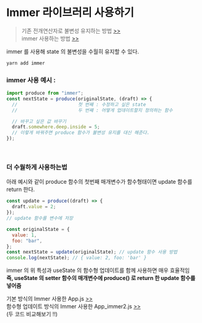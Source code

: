 # Immer 라이브러리 사용하기

> 기존 전개연산자로 불변성 유지하는 방법 [>>](./noneImmerCode.js)  
> immer 사용하는 방법 [>>](./immerCode.js)

immer 를 사용해 state 의 불변성을 수월히 유지할 수 있다.

```bash
yarn add immer
```

### immer 사용 예시 :

```javascript
import produce from "immer";
const nextState = produce(originalState, (draft) => {
  //                      첫 번째 : 수정하고 싶은 state
  //                      두 번째 : 어떻게 업데이트할지 정의하는 함수

  // 바꾸고 싶은 값 바꾸기
  draft.somewhere.deep.inside = 5;
  // 이렇게 바꿔주면 produce 함수가 불변성 유지를 대신 해준다.
});
```

<br/>

### 더 수월하게 사용하는법

아래 예시와 같이 produce 함수의 첫번째 매개변수가 함수형태이면 update 함수를 return 한다.

```javascript
const update = produce((draft) => {
  draft.value = 2;
});
// update 함수를 변수에 저장

const originalState = {
  value: 1,
  foo: "bar",
};
const nextState = update(originalState); // update 함수 사용 방법
console.log(nextState); // { value: 2, foo: 'bar' }
```

immer 의 위 특성과 useState 의 함수형 업데이트를 함께 사용하면 매우 효율적임  
**즉, useState 의 setter 함수의 매개변수에 produce() 로 return 한 update 함수를 넣어줌**

기본 방식의 Immer 사용한 App.js [ >>](./src/App.js)  
함수형 업데이트 방식의 Immer 사용한 App_immer2.js [ >>](./src/App_immer2.js)  
(두 코드 비교해보기 !!)

